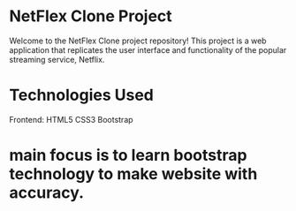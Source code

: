 # NetFlex Clone Project

Welcome to the NetFlex Clone project repository! This project is a web application that replicates the user interface and functionality of the popular streaming service, Netflix.

# Technologies Used

Frontend:
HTML5
CSS3
Bootstrap

# main focus is to learn bootstrap technology to make website with accuracy.
